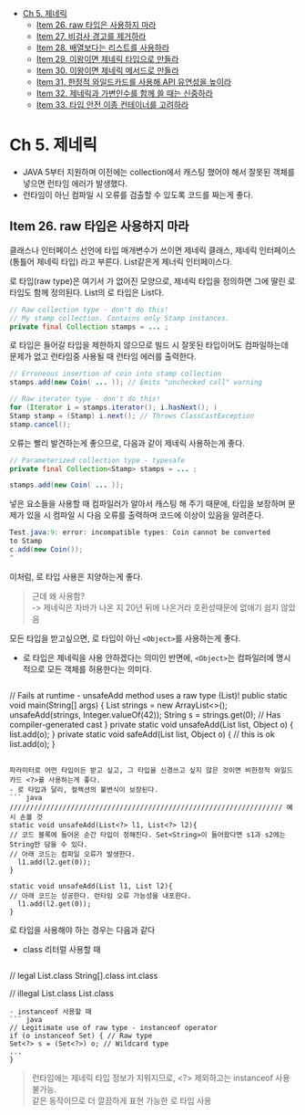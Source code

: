 - [Ch 5. 제네릭](#ch-5-제네릭)
  - [Item 26. raw 타입은 사용하지 마라](#item-26-raw-타입은-사용하지-마라)
  - [Item 27. 비검사 경고를 제거하라](#item-27-비검사-경고를-제거하라)
  - [Item 28. 배열보다는 리스트를 사용하라](#item-28-배열보다는-리스트를-사용하라)
  - [Item 29. 이왕이면 제네릭 타입으로 만들라](#item-29-이왕이면-제네릭-타입으로-만들라)
  - [Item 30. 이왕이면 제네릭 메서드로 만들라](#item-30-이왕이면-제네릭-메서드로-만들라)
  - [Item 31. 한정적 와일드카드를 사용해 API 유연성을 높이라](#item-31-한정적-와일드카드를-사용해-API-유연성을-높이라)
  - [Item 32. 제네릭과 가변인수를 함께 쓸 때는 신중하라](#item-32-제네릭과-가변인수를-함께-쓸-때는-신중하라)
  - [Item 33. 타입 안전 이종 컨테이너를 고려하라](#item-33-타입-안전-이종-컨테이너를-고려하라)

# Ch 5. 제네릭

- JAVA 5부터 지원하며 이전에는 collection에서 캐스팅 했어야 해서 잘못된 객체를 넣으면 런타임 에러가 발생했다.
- 런타임이 아닌 컴파일 시 오류를 검출할 수 있도록 코드를 짜는게 좋다.

## Item 26. raw 타입은 사용하지 마라

클래스나 인터페이스 선언에 타입 매개변수가 쓰이면 제네릭 클래스, 제네릭 인터페이스(통틀어 제네릭 타입) 라고 부른다.
List<E>같은게 제너릭 인터페이스다.

로 타입(raw type)은 여기서 <E>가 없어진 모양으로, 제네릭 타입을 정의하면 그에 딸린 로 타입도 함께 정의된다.
List<E>의 로 타입은 List다.

``` java
// Raw collection type - don't do this!
// My stamp collection. Contains only Stamp instances.
private final Collection stamps = ... ;
```

로 타입은 들어갈 타입을 제한하지 않으므로 빌드 시 잘못된 타입이어도 컴파일하는데 문제가 없고 런타임중 사용될 때 런타임 에러를 출력한다. 

``` java
// Erroneous insertion of coin into stamp collection
stamps.add(new Coin( ... )); // Emits "unchecked call" warning

// Raw iterator type - don't do this!
for (Iterator i = stamps.iterator(); i.hasNext(); )
Stamp stamp = (Stamp) i.next(); // Throws ClassCastException
stamp.cancel();
```

오류는 빨리 발견하는게 좋으므로, 다음과 같이 제네릭 사용하는게 좋다.

``` java
// Parameterized collection type - typesafe
private final Collection<Stamp> stamps = ... ;

stamps.add(new Coin( ... ));
```

넣은 요소들을 사용할 때 컴파일러가 알아서 캐스팅 해 주기 때문에, 타입을 보장하며 문제가 있을 시 컴파일 시 다음 오류를 출력하며 코드에 이상이 있음을 알려준다.

``` java
Test.java:9: error: incompatible types: Coin cannot be converted
to Stamp
c.add(new Coin());
^
```

이처럼, 로 타입 사용은 지양하는게 좋다.

> 근데 왜 사용함?\
> -> 제네릭은 자바가 나온 지 20년 뒤에 나온거라 호환성때문에 없애기 쉽지 않았음

모든 타입을 받고싶으면, 로 타입이 아닌 `<Object>`를 사용하는게 좋다.
- 로 타입은 제네릭을 사용 안하겠다는 의미인 반면에, `<Object>`는 컴파일러에 명시적으로 모든 객체를 허용한다는 의미다.
  ``` java
// Fails at runtime - unsafeAdd method uses a raw type (List)!
public static void main(String[] args) {
List<String> strings = new ArrayList<>();
unsafeAdd(strings, Integer.valueOf(42));
String s = strings.get(0); // Has compiler-generated cast
}
private static void unsafeAdd(List list, Object o) {
list.add(o);
}
private static void safeAdd(List<Object> list, Object o) { // this is ok
list.add(o);
}
  ```

파라미터로 어떤 타입이든 받고 싶고, 그 타입을 신경쓰고 싶지 않은 것이면 비한정적 와일드카드 <?>를 사용하는게 좋다.
- 로 타입과 달리, 컬렉션의 불변식이 보장된다.
  ``` java 
/////////////////////////////////////////////////////////////////// 예시 손볼 것
static void unsafeAdd(List<?> l1, List<?> l2){
  // 코드 블록에 들어온 순간 타입이 정해진다. Set<String>이 들어왔다면 s1과 s2에는 String만 담을 수 있다.
  // 아래 코드는 컴파일 오류가 발생한다.
	l1.add(l2.get(0));
}

static void unsafeAdd(List l1, List l2){
  // 아래 코드는 성공한다. 런타임 오류 가능성을 내포한다.
	l1.add(l2.get(0));
}
  ```

로 타입을 사용해야 하는 경우는 다음과 같다
- class 리터럴 사용할 때
  ``` java
// legal
List.class
String[].class
int.class

// illegal 
List<String>.class
List<Integer>.class
  ```
- instanceof 사용할 때
  ``` java
// Legitimate use of raw type - instanceof operator
if (o instanceof Set) { // Raw type
Set<?> s = (Set<?>) o; // Wildcard type
...
}
  ```
> 런타임에는 제네릭 타입 정보가 지워지므로, <?> 제외하고는 instanceof 사용 불가능.\
> 같은 동작이므로 더 깔끔하게 표현 가능한 로 타입 사용